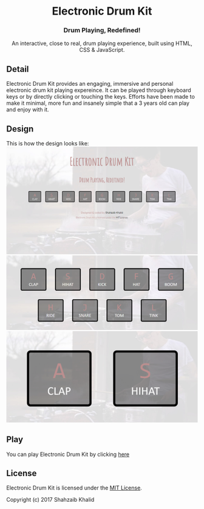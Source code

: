 <h1 align="center">Electronic Drum Kit</h1>
<h3 align="center">Drum Playing, Redefined!</h3>

<p align="center">An interactive, close to real, drum playing experience, built using HTML, CSS &amp; JavaScript.</p>

## Detail
Electronic Drum Kit provides an engaging, immersive and personal electronic drum kit playing expereince. It can be played through keyboard keys or by directly clicking or touching the keys.
Efforts have been made to make it minimal, more fun and insanely simple that a 3 years old can play and enjoy with it.

## Design
This is how the design looks like:
![electronic drum kit](./images/drum-kit-1.png)
![electronic drum kit](./images/drum-kit-2.png)
![electronic drum kit](./images/drum-kit-3.png)

## Play
You can play Electronic Drum Kit by clicking [here](https://shahzaibkhalid.github.io/electronic-drum-kit/)

## License
Electronic Drum Kit is licensed under the [MIT License](https://github.com/shahzaibkhalid/electronic-drum-kit/blob/master/LICENSE.txt).

Copyright (c) 2017 Shahzaib Khalid
